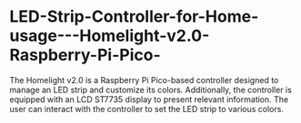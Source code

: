 # LED-Strip-Controller-for-Home-usage---Homelight-v2.0-Raspberry-Pi-Pico-
The Homelight v2.0 is a Raspberry Pi Pico-based controller designed to manage an LED strip and customize its colors. Additionally, the controller is equipped with an LCD ST7735 display to present relevant information. The user can interact with the controller to set the LED strip to various colors.
